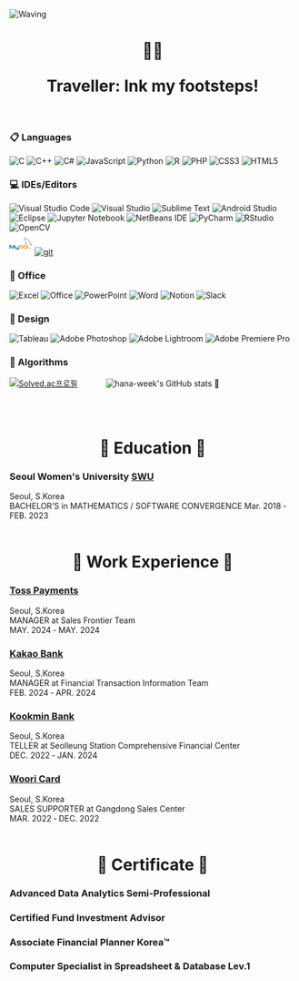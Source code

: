 <!-- Header -->

![Waving](https://capsule-render.vercel.app/api?type=waving&height=200&text=HANJU's%20Journey%20&fontAlign=40&fontAlignY=40&color=gradient&align="center")


<h1 align="center"> 

   🏃‍♀️
   
   Traveller: Ink my footsteps!
<br>
<br>

<!-- Body -->

### 📋 Languages

![C](https://img.shields.io/badge/c-%2300599C.svg?style=for-the-badge&logo=c&logoColor=white)
![C++](https://img.shields.io/badge/c++-%2300599C.svg?style=for-the-badge&logo=c%2B%2B&logoColor=white)
![C#](https://img.shields.io/badge/c%23-%23239120.svg?style=for-the-badge&logo=csharp&logoColor=white)
![JavaScript](https://img.shields.io/badge/javascript-F7DF1E.svg?&style=for-the-badge&logo=javascript&logoColor=white) 
![Python](https://img.shields.io/badge/python-3670A0?style=for-the-badge&logo=python&logoColor=ffdd54)
![R](https://img.shields.io/badge/r-%23276DC3.svg?style=for-the-badge&logo=r&logoColor=white)
![PHP](https://img.shields.io/badge/php-%23777BB4.svg?style=for-the-badge&logo=php&logoColor=white)
![CSS3](https://img.shields.io/badge/css3-%231572B6.svg?style=for-the-badge&logo=css3&logoColor=white)
![HTML5](https://img.shields.io/badge/html5-%23E34F26.svg?style=for-the-badge&logo=html5&logoColor=white)

### 💻 IDEs/Editors

![Visual Studio Code](https://img.shields.io/badge/Visual%20Studio%20Code-0078d7.svg?style=for-the-badge&logo=visual-studio-code&logoColor=white)
![Visual Studio](https://img.shields.io/badge/Visual%20Studio-5C2D91.svg?style=for-the-badge&logo=visual-studio&logoColor=white)
![Sublime Text](https://img.shields.io/badge/sublime_text-%23575757.svg?style=for-the-badge&logo=sublime-text&logoColor=important)
![Android Studio](https://img.shields.io/badge/android%20studio-346ac1?style=for-the-badge&logo=android%20studio&logoColor=white)
</br>
![Eclipse](https://img.shields.io/badge/Eclipse-FE7A16.svg?style=for-the-badge&logo=Eclipse&logoColor=white)
![Jupyter Notebook](https://img.shields.io/badge/jupyter-%23FA0F00.svg?style=for-the-badge&logo=jupyter&logoColor=white)
![NetBeans IDE](https://img.shields.io/badge/NetBeansIDE-1B6AC6.svg?style=for-the-badge&logo=apache-netbeans-ide&logoColor=white)
![PyCharm](https://img.shields.io/badge/pycharm-143?style=for-the-badge&logo=pycharm&logoColor=black&color=black&labelColor=green)
![RStudio](https://img.shields.io/badge/RStudio-4285F4?style=for-the-badge&logo=rstudio&logoColor=white)
![OpenCV](https://img.shields.io/badge/opencv-5C3EE8.svg?&style=for-the-badge&logo=opencv&logoColor=white)
<br>
<a href="https://www.mysql.com/" target="_blank"> <img src="https://raw.githubusercontent.com/devicons/devicon/master/icons/mysql/mysql-original-wordmark.svg" alt="mysql" width="40" height="40"/></a>
<a href="https://git-scm.com/" target="_blank"> <img src="https://www.vectorlogo.zone/logos/git-scm/git-scm-icon.svg" alt="git" width="40" height="40"/> </a>

### 🏢 Office

![Excel](https://img.shields.io/badge/Excel-217346?style=for-the-badge&logo=microsoft-excel&logoColor=white)
![Office](https://img.shields.io/badge/Office-D83B01?style=for-the-badge&logo=microsoft-office&logoColor=white)
![PowerPoint](https://img.shields.io/badge/PowerPoint-B7472A?style=for-the-badge&logo=microsoft-powerpoint&logoColor=white)
![Word](https://img.shields.io/badge/Word-2B579A?style=for-the-badge&logo=microsoft-word&logoColor=white)
![Notion](https://img.shields.io/badge/Notion-%23000000.svg?style=for-the-badge&logo=notion&logoColor=white)
![Slack](https://img.shields.io/badge/Slack-4A154B?style=for-the-badge&logo=slack&logoColor=white)

### 🎨 Design

![Tableau](https://img.shields.io/badge/tableau-E97627.svg?&style=for-the-badge&logo=tableau&logoColor=white) 
![Adobe Photoshop](https://img.shields.io/badge/Photoshop-%2331A8FF.svg?style=for-the-badge&logo=adobe%20photoshop&logoColor=white)
![Adobe Lightroom](https://img.shields.io/badge/Lightroom-31A8FF.svg?style=for-the-badge&logo=Adobe%20Lightroom&logoColor=white)
![Adobe Premiere Pro](https://img.shields.io/badge/Premiere%20Pro-9999FF.svg?style=for-the-badge&logo=Adobe%20Premiere%20Pro&logoColor=white)

### 🔗 Algorithms
[![Solved.ac프로필](http://mazassumnida.wtf/api/v2/generate_badge?boj=hana_week)](https://solved.ac/profile/hana_week) 　　　 ![hana-week's GitHub stats](https://github-readme-stats.vercel.app/api?username=hana-week&show_icons=true&theme=calm) 🩷


 <br>
 <br>
 
<h1 align="center"> 
📖 Education 📖 </h3>
  

 ### Seoul Women's University [SWU](http://www.swu.ac.kr/index.do)
  Seoul, S.Korea
  <br> BACHELOR’S in MATHEMATICS / SOFTWARE CONVERGENCE Mar. 2018 ‑ FEB. 2023
 <br>
 <br>

<h1 align="center"> 
💸 Work Experience 💸
</h3>

### **[Toss Payments](https://www.tosspayments.com)**
  Seoul, S.Korea
  <br> MANAGER at Sales Frontier Team
  <br> MAY. 2024 ‑ MAY. 2024

### **[Kakao Bank](https://www.kakaobank.com/)**
  Seoul, S.Korea
  <br> MANAGER at Financial Transaction Information Team
  <br> FEB. 2024 ‑ APR. 2024  
  
### **[Kookmin Bank](https://www.kbstar.com/)**
  Seoul, S.Korea
  <br> TELLER at Seolleung Station Comprehensive Financial Center
  <br> DEC. 2022 ‑ JAN. 2024

### **[Woori Card](https://www.wooricard.com/)**
  Seoul, S.Korea
  <br> SALES SUPPORTER at Gangdong Sales Center
  <br> MAR. 2022 ‑ DEC. 2022
 <br>
 <br>

<h1 align="center"> 
🌟 Certificate 🌟 </h3>
  
 ### Advanced Data Analytics Semi-Professional
 ### Certified Fund Investment Advisor
 ### Associate Financial Planner Korea™
 ### Computer Specialist in Spreadsheet & Database Lev.1
 <br>
